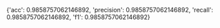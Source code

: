 {'acc': 0.9858757062146892, 'precision': 0.9858757062146892, 'recall': 0.9858757062146892, 'f1': 0.9858757062146892}
